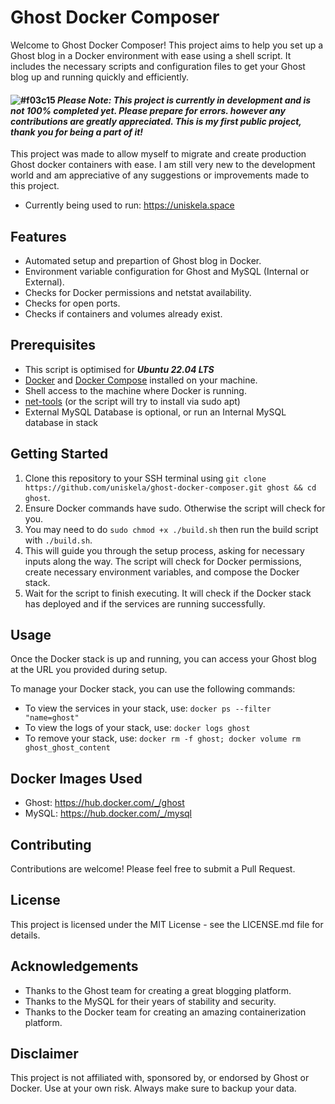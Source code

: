 # Ghost Docker Composer

Welcome to Ghost Docker Composer! This project aims to help you set up a Ghost blog in a Docker environment with ease using a shell script. It includes the necessary scripts and configuration files to get your Ghost blog up and running quickly and efficiently.
#### ![#f03c15](https://placehold.co/15x15/f03c15/f03c15.png) *Please Note: This project is currently in development and is not 100% completed yet. Please prepare for errors. however any contributions are greatly appreciated. This is my first public project, thank you for being a part of it!*

This project was made to allow myself to migrate and create production Ghost docker containers with ease. I am still very new to the development world and am appreciative of any suggestions or improvements made to this project.

- Currently being used to run: https://uniskela.space

## Features

- Automated setup and prepartion of Ghost blog in Docker.
- Environment variable configuration for Ghost and MySQL (Internal or External).
- Checks for Docker permissions and netstat availability.
- Checks for open ports.
- Checks if containers and volumes already exist.

## Prerequisites

- This script is optimised for **_Ubuntu 22.04 LTS_**
- [Docker](https://docs.docker.com/engine/install/ubuntu/#installation-methods) and [Docker Compose](https://docs.docker.com/compose/install/linux/#install-using-the-repository) installed on your machine.
- Shell access to the machine where Docker is running.
- [net-tools](https://packages.ubuntu.com/jammy/net-tools) (or the script will try to install via sudo apt)
- External MySQL Database is optional, or run an Internal MySQL database in stack

## Getting Started

1. Clone this repository to your SSH terminal using `git clone https://github.com/uniskela/ghost-docker-composer.git ghost && cd ghost`.
2. Ensure Docker commands have sudo. Otherwise the script will check for you.
3. You may need to do `sudo chmod +x ./build.sh` then run the build script with `./build.sh`. 
4. This will guide you through the setup process, asking for necessary inputs along the way. The script will check for Docker permissions, create necessary environment variables, and compose the Docker stack.
5. Wait for the script to finish executing. It will check if the Docker stack has deployed and if the services are running successfully.

## Usage

Once the Docker stack is up and running, you can access your Ghost blog at the URL you provided during setup. 

To manage your Docker stack, you can use the following commands:

- To view the services in your stack, use: `docker ps --filter "name=ghost"`
- To view the logs of your stack, use: `docker logs ghost`
- To remove your stack, use: `docker rm -f ghost; docker volume rm ghost_ghost_content`

## Docker Images Used
- Ghost: https://hub.docker.com/_/ghost
- MySQL: https://hub.docker.com/_/mysql

## Contributing

Contributions are welcome! Please feel free to submit a Pull Request.

## License

This project is licensed under the MIT License - see the LICENSE.md file for details.

## Acknowledgements

- Thanks to the Ghost team for creating a great blogging platform.
- Thanks to the MySQL for their years of stability and security.
- Thanks to the Docker team for creating an amazing containerization platform.

## Disclaimer

This project is not affiliated with, sponsored by, or endorsed by Ghost or Docker. Use at your own risk. Always make sure to backup your data.
